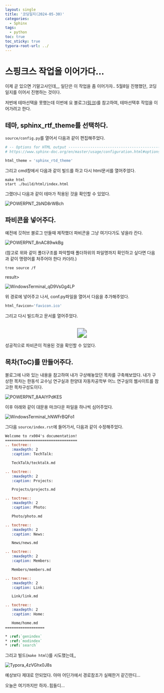 ```yaml
---
layout: single
title: '코딩일지(2024-05-30)'
categories:
  - Sphinx
tags:
  - python
toc: true
toc_sticky: true
typora-root-url: ../
---
```








# 스핑크스 작업을 이어가다...



이제 곧 있으면 기말고사인데,,, 일단은 이 작업을 좀 이어가자.. 5월8일 진행했던, 코딩일지를 이어서 진행하는 것이다.

저번에 테마선택을 못했는데 이번에 요 블로그([링크](https://blog.naver.com/pjt3591oo/222067596734))를 참고하여, 테마선택후 작업을 이어가려고 한다.



## 테마, sphinx_rtf_theme를 선택하다.

`source/config.py`를 열어서 다음과 같이 편집해주었다.

```python
# -- Options for HTML output -------------------------------------------------
# https://www.sphinx-doc.org/en/master/usage/configuration.html#options-for-html-output

html_theme = 'sphinx_rtd_theme'
```



그리고 cmd창에서 다음과 같이 빌드를 하고 다시 html문서를 열어주었다.

```shell
make html
start ./build/html/index.html
```

그랬더니 다음과 같이 테마가 적용된 것을 확인할 수 있었다.

![POWERPNT_2bND8rWBch](/images/2024-05-30-codinglog(131)/POWERPNT_2bND8rWBch.webp)

## 파비콘을 넣어주다.

예전에 깃허브 블로그 만들때 제작했더 파비콘을 그냥 여기다가도 넣을라 칸다.

![POWERPNT_8nAC89wkBg](/images/2024-05-30-codinglog(131)/POWERPNT_8nAC89wkBg.webp)

(참고로 위와 같이 폴더구조를 파악할때 폴더하위의 파일명까지 확인하고 싶다면 다음과 같이 명령어를 처주어야 한다 카더라.)

```shell
tree source /f
```

result>

![WindowsTerminal_qD9VsGg4LP](/images/2024-05-30-codinglog(131)/WindowsTerminal_qD9VsGg4LP.webp)



위 경로에 넣어주고 나서, conf.py파일을 열어서 다음을 추가해주었다.

```python
html_favicon='favicon.ico'
```

그리고 다시 빌드하고 문서를 열어주었다.

<p align="center">
  <br>
 	<img src="/images/2024-05-30-codinglog(131)/brave_tMp8noLHRl.webp" style="zoom:200%;" />
  <br>
</p>

성공적으로 파비콘이 적용된 것을 확인할 수 있었다.



## 목차(ToC)를 만들어주다.

블로그에 나와 있는 내용을 참고하여 내가  구상해놓았던 목차를 구축해보았다. 내가 구상한 목차는 한동석 교수님 연구실과 한양대 자동차공학부 어느 연구실의 웹사이트를 참고한 목차구성도이다.

![POWERPNT_8AAIYPdKES](/images/2024-05-30-codinglog(131)/POWERPNT_8AAIYPdKES.webp)

이후 아래와 같이 대문용 마크다운 파일을 하나씩 심어주었다.

![WindowsTerminal_hNWFrBQFo1](/images/2024-05-30-codinglog(131)/WindowsTerminal_hNWFrBQFo1.webp)



그다음 `source/index.rst`에 들어가서, 다음과 같이 수정해주었다.

```rst
Welcome to rx004's documentation!
=================================
.. toctree::
   :maxdepth: 2
   :caption: TechTalk:

   TeckTalk/tecktalk.md

.. toctree::
   :maxdepth: 2
   :caption: Projects:

   Projects/projects.md

.. toctree::
   :maxdepth: 2
   :caption: Photo:

   Photo/photo.md

.. toctree::
   :maxdepth: 2
   :caption: News:

   News/news.md

.. toctree::
   :maxdepth: 2
   :caption: Members:

   Members/members.md

.. toctree::
   :maxdepth: 2
   :caption: Link:

   Link/link.md

.. toctree::
   :maxdepth: 2
   :caption: Home:

   Home/home.md
==================

* :ref:`genindex`
* :ref:`modindex`
* :ref:`search`
```

그리고 빌드(`make html`)를 시도했는데,,

![Typora_4zVGhx0J8s](/images/2024-05-30-codinglog(131)/Typora_4zVGhx0J8s.webp)

예상보다 제대로 안되었다. 아마 어딘가에서 경로참조가 실패한거 같긴한디...

오늘은 여기까지만 하자..힘들디...

